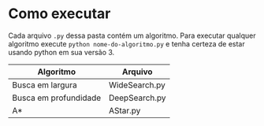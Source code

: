 # Como executar

Cada arquivo `.py` dessa pasta contém um algoritmo. Para executar qualquer algoritmo execute `python nome-do-algoritmo.py` e tenha certeza de estar usando python em sua versão 3.

| Algoritmo             | Arquivo       |
| --------------------- | ------------- |
| Busca em largura      | WideSearch.py |
| Busca em profundidade | DeepSearch.py |
| A\*                   | AStar.py      |
